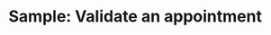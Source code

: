 # Sample: Validate an appointment

<!-- https://docs.microsoft.com/en-us/dynamics365/customer-engagement/developer/sample-validate-appointment -->